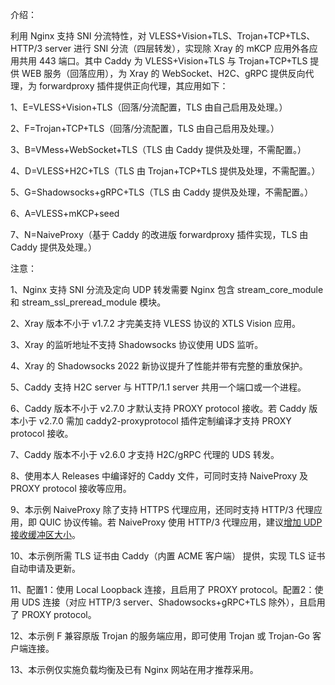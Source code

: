 介绍：

利用 Nginx 支持 SNI 分流特性，对 VLESS+Vision+TLS、Trojan+TCP+TLS、HTTP/3 server 进行 SNI 分流（四层转发），实现除 Xray 的 mKCP 应用外各应用共用 443 端口。其中 Caddy 为 VLESS+Vision+TLS 与 Trojan+TCP+TLS 提供 WEB 服务（回落应用），为 Xray 的 WebSocket、H2C、gRPC 提供反向代理，为 forwardproxy 插件提供正向代理，其应用如下：

1、E=VLESS+Vision+TLS（回落/分流配置，TLS 由自己启用及处理。）

2、F=Trojan+TCP+TLS（回落/分流配置，TLS 由自己启用及处理。）

3、B=VMess+WebSocket+TLS（TLS 由 Caddy 提供及处理，不需配置。）

4、D=VLESS+H2C+TLS（TLS 由 Trojan+TCP+TLS 提供及处理，不需配置。）

5、G=Shadowsocks+gRPC+TLS（TLS 由 Caddy 提供及处理，不需配置。）

6、A=VLESS+mKCP+seed

7、N=NaiveProxy（基于 Caddy 的改进版 forwardproxy 插件实现，TLS 由 Caddy 提供及处理。）

注意：

1、Nginx 支持 SNI 分流及定向 UDP 转发需要 Nginx 包含 stream_core_module 和 stream_ssl_preread_module 模块。

2、Xray 版本不小于 v1.7.2 才完美支持 VLESS 协议的 XTLS Vision 应用。

3、Xray 的监听地址不支持 Shadowsocks 协议使用 UDS 监听。

4、Xray 的 Shadowsocks 2022 新协议提升了性能并带有完整的重放保护。

5、Caddy 支持 H2C server 与 HTTP/1.1 server 共用一个端口或一个进程。

6、Caddy 版本不小于 v2.7.0 才默认支持 PROXY protocol 接收。若 Caddy 版本小于 v2.7.0 需加 caddy2-proxyprotocol 插件定制编译才支持 PROXY protocol 接收。

7、Caddy 版本不小于 v2.6.0 才支持 H2C/gRPC 代理的 UDS 转发。

8、使用本人 Releases 中编译好的 Caddy 文件，可同时支持 NaiveProxy 及 PROXY protocol 接收等应用。

9、本示例 NaiveProxy 除了支持 HTTPS 代理应用，还同时支持 HTTP/3 代理应用，即 QUIC 协议传输。若 NaiveProxy 使用 HTTP/3 代理应用，建议[增加 UDP 接收缓冲区大小](https://github.com/quic-go/quic-go/wiki/UDP-Buffer-Sizes)。

10、本示例所需 TLS 证书由 Caddy（内置 ACME 客户端） 提供，实现 TLS 证书自动申请及更新。

11、配置1：使用 Local Loopback 连接，且启用了 PROXY protocol。配置2：使用 UDS 连接（对应 HTTP/3 server、Shadowsocks+gRPC+TLS 除外），且启用了 PROXY protocol。

12、本示例 F 兼容原版 Trojan 的服务端应用，即可使用 Trojan 或 Trojan-Go 客户端连接。

13、本示例仅实施负载均衡及已有 Nginx 网站在用才推荐采用。
